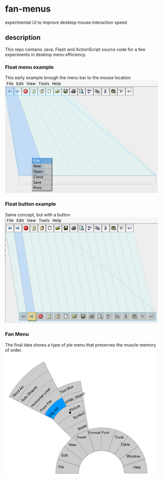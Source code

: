 # fan-menus
experimental UI to improve desktop mouse interaction speed

## description
This repo contains Java, Flash and ActionScript source code for a few experiments in desktop menu efficiency.

### Float menu example
This early example brough the menu bar to the mouse location
![Image of Float Menu](https://github.com/scottdavidoff/fan-menus/blob/main/images/floatMenu.gif)

### Float button example
Same concept, but with a button
![Image of Float Button](https://github.com/scottdavidoff/fan-menus/blob/main/images/floatButton.gif)

### Fan Menu
The final idea shows a type of pie menu that preserves the muscle memory of order.
![Image of Fan Menu](https://github.com/scottdavidoff/fan-menus/blob/main/images/fanMenu04.png)
